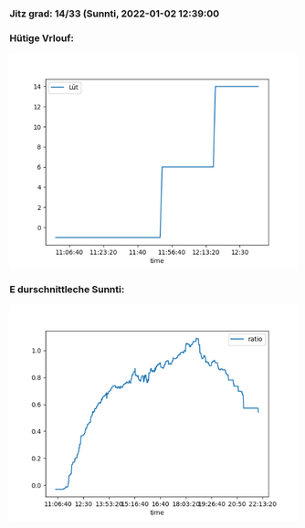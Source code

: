 ### Jitz grad: 14/33 (Sunnti, 2022-01-02 12:39:00

### Hütige Vrlouf:
![Graph](Today.png)

### E durschnittleche Sunnti:
![Graph](Sunnti.png)